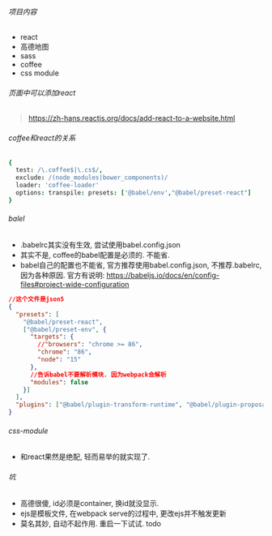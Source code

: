 ###### 项目内容

- react
- 高德地图
- sass
- coffee
- css module

###### 页面中可以添加react

> https://zh-hans.reactjs.org/docs/add-react-to-a-website.html

###### coffee和react的关系

```coffeescript
{
  test: /\.coffee$|\.cs$/,
  exclude: /(node_modules|bower_components)/
  loader: 'coffee-loader'
  options: transpile: presets: ['@babel/env',"@babel/preset-react"]
}
```

###### balel

- .babelrc其实没有生效, 尝试使用babel.config.json
- 其实不是, coffee的babel配置是必须的. 不能省.
- babel自己的配置也不能省, 官方推荐使用babel.config.json, 不推荐.babelrc, 因为各种原因. 官方有说明: https://babeljs.io/docs/en/config-files#project-wide-configuration

```json
//这个文件是json5
{
  "presets": [
    "@babel/preset-react",
    ["@babel/preset-env", {
      "targets": {
        //"browsers": "chrome >= 86",
        "chrome": "86",
        "node": "15"
      },
      //告诉babel不要解析模块. 因为webpack会解析
      "modules": false
    }]
  ],
  "plugins": ["@babel/plugin-transform-runtime", "@babel/plugin-proposal-object-rest-spread"]
}
```

###### css-module

- 和react果然是绝配, 轻而易举的就实现了.

###### 坑

- 高德很傻, id必须是container, 换id就没显示.
- ejs是模板文件,  在webpack serve的过程中, 更改ejs并不触发更新
- 莫名其妙, 自动不起作用. 重启一下试试. todo